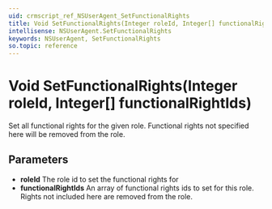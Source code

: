 ```yaml
---
uid: crmscript_ref_NSUserAgent_SetFunctionalRights
title: Void SetFunctionalRights(Integer roleId, Integer[] functionalRightIds)
intellisense: NSUserAgent.SetFunctionalRights
keywords: NSUserAgent, SetFunctionalRights
so.topic: reference
---
```


# Void SetFunctionalRights(Integer roleId, Integer[] functionalRightIds)

Set all functional rights for the given role. Functional rights not specified here will be removed from the role. 

## Parameters

* **roleId** The role id to set the functional rights for
* **functionalRightIds** An array of functional rights ids to set for this role. Rights not included here are removed from the role.
